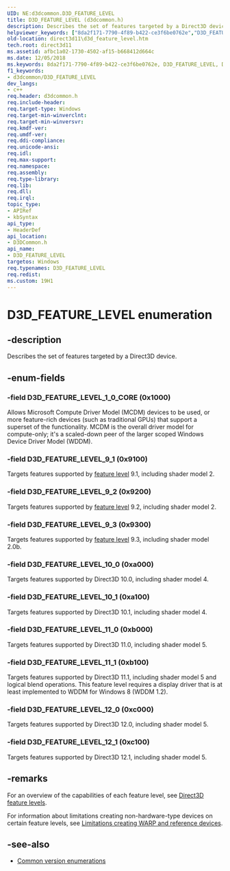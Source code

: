 ```yaml
---
UID: NE:d3dcommon.D3D_FEATURE_LEVEL
title: D3D_FEATURE_LEVEL (d3dcommon.h)
description: Describes the set of features targeted by a Direct3D device.helpviewer_keywords: ["8da2f171-7790-4f89-b422-ce3f6be0762e","D3D_FEATURE_LEVEL","D3D_FEATURE_LEVEL enumeration [Direct3D 11]","D3D_FEATURE_LEVEL_10_0","D3D_FEATURE_LEVEL_10_1","D3D_FEATURE_LEVEL_11_0","D3D_FEATURE_LEVEL_11_1","D3D_FEATURE_LEVEL_12_0","D3D_FEATURE_LEVEL_12_1","D3D_FEATURE_LEVEL_9_1","D3D_FEATURE_LEVEL_9_2","D3D_FEATURE_LEVEL_9_3","d3dcommon/D3D_FEATURE_LEVEL","d3dcommon/D3D_FEATURE_LEVEL_10_0","d3dcommon/D3D_FEATURE_LEVEL_10_1","d3dcommon/D3D_FEATURE_LEVEL_11_0","d3dcommon/D3D_FEATURE_LEVEL_11_1","d3dcommon/D3D_FEATURE_LEVEL_12_0","d3dcommon/D3D_FEATURE_LEVEL_12_1","d3dcommon/D3D_FEATURE_LEVEL_9_1","d3dcommon/D3D_FEATURE_LEVEL_9_2","d3dcommon/D3D_FEATURE_LEVEL_9_3","direct3d11.d3d_feature_level"]
old-location: direct3d11\d3d_feature_level.htm
tech.root: direct3d11
ms.assetid: afbc1a02-1730-4502-af15-b668412d664c
ms.date: 12/05/2018
ms.keywords: 8da2f171-7790-4f89-b422-ce3f6be0762e, D3D_FEATURE_LEVEL, D3D_FEATURE_LEVEL enumeration [Direct3D 11], D3D_FEATURE_LEVEL_10_0, D3D_FEATURE_LEVEL_10_1, D3D_FEATURE_LEVEL_11_0, D3D_FEATURE_LEVEL_11_1, D3D_FEATURE_LEVEL_12_0, D3D_FEATURE_LEVEL_12_1, D3D_FEATURE_LEVEL_9_1, D3D_FEATURE_LEVEL_9_2, D3D_FEATURE_LEVEL_9_3, d3dcommon/D3D_FEATURE_LEVEL, d3dcommon/D3D_FEATURE_LEVEL_10_0, d3dcommon/D3D_FEATURE_LEVEL_10_1, d3dcommon/D3D_FEATURE_LEVEL_11_0, d3dcommon/D3D_FEATURE_LEVEL_11_1, d3dcommon/D3D_FEATURE_LEVEL_12_0, d3dcommon/D3D_FEATURE_LEVEL_12_1, d3dcommon/D3D_FEATURE_LEVEL_9_1, d3dcommon/D3D_FEATURE_LEVEL_9_2, d3dcommon/D3D_FEATURE_LEVEL_9_3, direct3d11.d3d_feature_level
f1_keywords:
- d3dcommon/D3D_FEATURE_LEVEL
dev_langs:
- c++
req.header: d3dcommon.h
req.include-header: 
req.target-type: Windows
req.target-min-winverclnt: 
req.target-min-winversvr: 
req.kmdf-ver: 
req.umdf-ver: 
req.ddi-compliance: 
req.unicode-ansi: 
req.idl: 
req.max-support: 
req.namespace: 
req.assembly: 
req.type-library: 
req.lib: 
req.dll: 
req.irql: 
topic_type:
- APIRef
- kbSyntax
api_type:
- HeaderDef
api_location:
- D3DCommon.h
api_name:
- D3D_FEATURE_LEVEL
targetos: Windows
req.typenames: D3D_FEATURE_LEVEL
req.redist: 
ms.custom: 19H1
---
```


# D3D_FEATURE_LEVEL enumeration

## -description
Describes the set of features targeted by a Direct3D device.

## -enum-fields

### -field D3D_FEATURE_LEVEL_1_0_CORE (0x1000)
Allows Microsoft Compute Driver Model (MCDM) devices to be used, or more feature-rich devices (such as traditional GPUs) that support a superset of the functionality. MCDM is the overall driver model for compute-only; it's a scaled-down peer of the larger scoped Windows Device Driver Model (WDDM).

### -field D3D_FEATURE_LEVEL_9_1 (0x9100)
Targets features supported by [feature level](/windows/desktop/direct3d11/overviews-direct3d-11-devices-downlevel-intro) 9.1, including shader model 2.

### -field D3D_FEATURE_LEVEL_9_2 (0x9200)
Targets features supported by [feature level](/windows/desktop/direct3d11/overviews-direct3d-11-devices-downlevel-intro) 9.2, including shader model 2.

### -field D3D_FEATURE_LEVEL_9_3 (0x9300)
Targets features supported by [feature level](/windows/desktop/direct3d11/overviews-direct3d-11-devices-downlevel-intro) 9.3, including shader model 2.0b.

### -field D3D_FEATURE_LEVEL_10_0 (0xa000)
Targets features supported by Direct3D 10.0, including shader model 4.

### -field D3D_FEATURE_LEVEL_10_1 (0xa100)
Targets features supported by Direct3D 10.1, including shader model 4.

### -field D3D_FEATURE_LEVEL_11_0 (0xb000)
Targets features supported by Direct3D 11.0, including shader model 5.

### -field D3D_FEATURE_LEVEL_11_1 (0xb100)
Targets features supported by Direct3D 11.1, including shader model 5 and logical blend operations. This feature level requires a display driver that is at least implemented to WDDM for Windows 8 (WDDM 1.2).

### -field D3D_FEATURE_LEVEL_12_0 (0xc000)
Targets features supported by Direct3D 12.0, including shader model 5.

### -field D3D_FEATURE_LEVEL_12_1 (0xc100)
Targets features supported by Direct3D 12.1, including shader model 5.

## -remarks
For an overview of the capabilities of each feature level, see [Direct3D feature levels](/windows/desktop/direct3d11/overviews-direct3d-11-devices-downlevel-intro).

For information about limitations creating non-hardware-type devices on certain feature levels, see [Limitations creating WARP and reference devices](/windows/desktop/direct3d11/overviews-direct3d-11-devices-limitations).

## -see-also

* [Common version enumerations](/windows/desktop/direct3d11/d3d11-graphics-reference-d3d11-common-enumerations)
